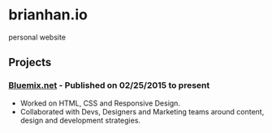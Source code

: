 # brianhan.io
personal website

## Projects
### [Bluemix.net](https://console.ng.bluemix.net/) - Published on 02/25/2015 to present
  - Worked on HTML, CSS and Responsive Design.
  - Collaborated with Devs, Designers and Marketing teams around content, design and development strategies.
  
